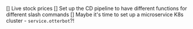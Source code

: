 [] Live stock prices
[] Set up the CD pipeline to have different functions for different slash commands
  [] Maybe it's time to set up a microservice K8s cluster - `service.otterbot`?!